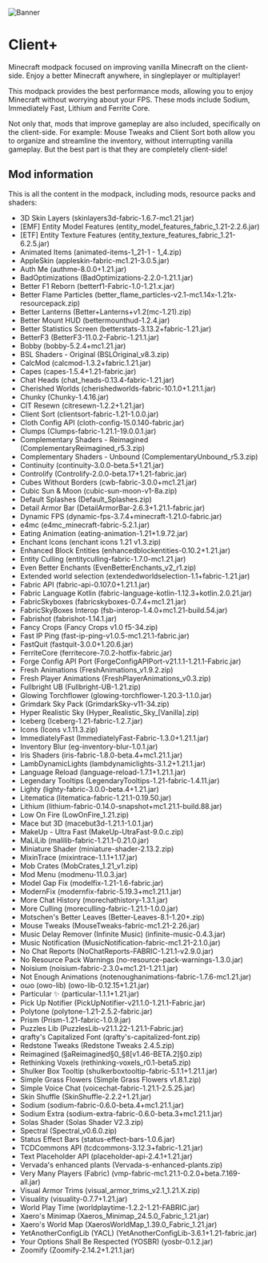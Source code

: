 ![Banner](https://github.com/Thijzert123/client-plus/blob/main/images/banner.png?raw=true)
# Client+
Minecraft modpack focused on improving vanilla Minecraft on the client-side. Enjoy a better Minecraft anywhere, in singleplayer or multiplayer!

This modpack provides the best performance mods, allowing you to enjoy Minecraft without worrying about your FPS. These mods include Sodium, Immediately Fast, Lithium and Ferrite Core.

Not only that, mods that improve gameplay are also included, specifically on the client-side. For example: Mouse Tweaks and Client Sort both allow you to organize and streamline the inventory, without interrupting vanilla gameplay. But the best part is that they are completely client-side!

## Mod information
This is all the content in the modpack, including mods, resource packs and shaders:
- 3D Skin Layers (skinlayers3d-fabric-1.6.7-mc1.21.jar)
- [EMF] Entity Model Features (entity_model_features_fabric_1.21-2.2.6.jar)
- [ETF] Entity Texture Features (entity_texture_features_fabric_1.21-6.2.5.jar)
- Animated Items (animated-items-1_21-1 - 1_4.zip)
- AppleSkin (appleskin-fabric-mc1.21-3.0.5.jar)
- Auth Me (authme-8.0.0+1.21.jar)
- BadOptimizations (BadOptimizations-2.2.0-1.21.1.jar)
- Better F1 Reborn (betterf1-Fabric-1.0-1.21.x.jar)
- Better Flame Particles (better_flame_particles-v2.1-mc1.14x-1.21x-resourcepack.zip)
- Better Lanterns (Better+Lanterns+v1.2(mc-1.21).zip)
- Better Mount HUD (bettermounthud-1.2.4.jar)
- Better Statistics Screen (betterstats-3.13.2+fabric-1.21.jar)
- BetterF3 (BetterF3-11.0.2-Fabric-1.21.1.jar)
- Bobby (bobby-5.2.4+mc1.21.jar)
- BSL Shaders - Original (BSLOriginal_v8.3.zip)
- CalcMod (calcmod-1.3.2+fabric.1.21.jar)
- Capes (capes-1.5.4+1.21-fabric.jar)
- Chat Heads (chat_heads-0.13.4-fabric-1.21.jar)
- Cherished Worlds (cherishedworlds-fabric-10.1.0+1.21.1.jar)
- Chunky (Chunky-1.4.16.jar)
- CIT Resewn (citresewn-1.2.2+1.21.jar)
- Client Sort (clientsort-fabric-1.21-1.0.0.jar)
- Cloth Config API (cloth-config-15.0.140-fabric.jar)
- Clumps (Clumps-fabric-1.21.1-19.0.0.1.jar)
- Complementary Shaders - Reimagined (ComplementaryReimagined_r5.3.zip)
- Complementary Shaders - Unbound (ComplementaryUnbound_r5.3.zip)
- Continuity (continuity-3.0.0-beta.5+1.21.jar)
- Controlify (Controlify-2.0.0-beta.17+1.21-fabric.jar)
- Cubes Without Borders (cwb-fabric-3.0.0+mc1.21.jar)
- Cubic Sun & Moon (cubic-sun-moon-v1-8a.zip)
- Default Splashes (Default_Splashes.zip)
- Detail Armor Bar (DetailArmorBar-2.6.3+1.21.1-fabric.jar)
- Dynamic FPS (dynamic-fps-3.7.4+minecraft-1.21.0-fabric.jar)
- e4mc (e4mc_minecraft-fabric-5.2.1.jar)
- Eating Animation (eating-animation-1.21+1.9.72.jar)
- Enchant Icons (enchant icons 1.21 v1.3.zip)
- Enhanced Block Entities (enhancedblockentities-0.10.2+1.21.jar)
- Entity Culling (entityculling-fabric-1.7.0-mc1.21.jar)
- Even Better Enchants (EvenBetterEnchants_v2_r1.zip)
- Extended world selection (extendedworldselection-1.1+fabric-1.21.jar)
- Fabric API (fabric-api-0.107.0+1.21.1.jar)
- Fabric Language Kotlin (fabric-language-kotlin-1.12.3+kotlin.2.0.21.jar)
- FabricSkyboxes (fabricskyboxes-0.7.4+mc1.21.jar)
- FabricSkyBoxes Interop (fsb-interop-1.4.0+mc1.21-build.54.jar)
- Fabrishot (fabrishot-1.14.1.jar)
- Fancy Crops (Fancy Crops v1.0 f5-34.zip)
- Fast IP Ping (fast-ip-ping-v1.0.5-mc1.21.1-fabric.jar)
- FastQuit (fastquit-3.0.0+1.20.6.jar)
- FerriteCore (ferritecore-7.0.2-hotfix-fabric.jar)
- Forge Config API Port (ForgeConfigAPIPort-v21.1.1-1.21.1-Fabric.jar)
- Fresh Animations (FreshAnimations_v1.9.2.zip)
- Fresh Player Animations (FreshPlayerAnimations_v0.3.zip)
- Fullbright UB (Fullbright-UB-1.21.zip)
- Glowing Torchflower (glowing-torchflower-1.20.3-1.1.0.jar)
- Grimdark Sky Pack (GrimdarkSky-v11-34.zip)
- Hyper Realistic Sky (Hyper_Realistic_Sky_[Vanilla].zip)
- Iceberg (Iceberg-1.21-fabric-1.2.7.jar)
- Icons (Icons v.1.11.3.zip)
- ImmediatelyFast (ImmediatelyFast-Fabric-1.3.0+1.21.1.jar)
- Inventory Blur (eg-inventory-blur-1.0.1.jar)
- Iris Shaders (iris-fabric-1.8.0-beta.4+mc1.21.1.jar)
- LambDynamicLights (lambdynamiclights-3.1.2+1.21.1.jar)
- Language Reload (language-reload-1.7.1+1.21.1.jar)
- Legendary Tooltips (LegendaryTooltips-1.21-fabric-1.4.11.jar)
- Lighty (lighty-fabric-3.0.0-beta.4+1.21.jar)
- Litematica (litematica-fabric-1.21.1-0.19.50.jar)
- Lithium (lithium-fabric-0.14.0-snapshot+mc1.21.1-build.88.jar)
- Low On Fire (LowOnFire_1.21.zip)
- Mace but 3D (macebut3d-1.21.1-1.0.1.jar)
- MakeUp - Ultra Fast (MakeUp-UtraFast-9.0.c.zip)
- MaLiLib (malilib-fabric-1.21.1-0.21.0.jar)
- Miniature Shader (miniature-shader-2.13.2.zip)
- MixinTrace (mixintrace-1.1.1+1.17.jar)
- Mob Crates (MobCrates_1.21_v1.zip)
- Mod Menu (modmenu-11.0.3.jar)
- Model Gap Fix (modelfix-1.21-1.6-fabric.jar)
- ModernFix (modernfix-fabric-5.19.3+mc1.21.1.jar)
- More Chat History (morechathistory-1.3.1.jar)
- More Culling (moreculling-fabric-1.21.1-1.0.0.jar)
- Motschen's Better Leaves (Better-Leaves-8.1-1.20+.zip)
- Mouse Tweaks (MouseTweaks-fabric-mc1.21-2.26.jar)
- Music Delay Remover (Infinite Music) (infinite-music-0.4.3.jar)
- Music Notification (MusicNotification-fabric-mc1.21-2.1.0.jar)
- No Chat Reports (NoChatReports-FABRIC-1.21.1-v2.9.0.jar)
- No Resource Pack Warnings (no-resource-pack-warnings-1.3.0.jar)
- Noisium (noisium-fabric-2.3.0+mc1.21-1.21.1.jar)
- Not Enough Animations (notenoughanimations-fabric-1.7.6-mc1.21.jar)
- oωo (owo-lib) (owo-lib-0.12.15+1.21.jar)
- Particular ✨ (particular-1.1.1+1.21.jar)
- Pick Up Notifier (PickUpNotifier-v21.1.0-1.21.1-Fabric.jar)
- Polytone (polytone-1.21-2.5.2-fabric.jar)
- Prism (Prism-1.21-fabric-1.0.9.jar)
- Puzzles Lib (PuzzlesLib-v21.1.22-1.21.1-Fabric.jar)
- qrafty's Capitalized Font (qrafty's-capitalized-font.zip)
- Redstone Tweaks (Redstone Tweaks 2.4.5.zip)
- Reimagined (§aReimagined§0_§8[v1.46-BETA.2]§0.zip)
- Rethinking Voxels (rethinking-voxels_r0.1-beta5.zip)
- Shulker Box Tooltip (shulkerboxtooltip-fabric-5.1.1+1.21.1.jar)
- Simple Grass Flowers (Simple Grass Flowers v1.8.1.zip)
- Simple Voice Chat (voicechat-fabric-1.21.1-2.5.25.jar)
- Skin Shuffle (SkinShuffle-2.2.2+1.21.jar)
- Sodium (sodium-fabric-0.6.0-beta.4+mc1.21.1.jar)
- Sodium Extra (sodium-extra-fabric-0.6.0-beta.3+mc1.21.1.jar)
- Solas Shader (Solas Shader V2.3.zip)
- Spectral (Spectral_v0.6.0.zip)
- Status Effect Bars (status-effect-bars-1.0.6.jar)
- TCDCommons API (tcdcommons-3.12.3+fabric-1.21.jar)
- Text Placeholder API (placeholder-api-2.4.1+1.21.jar)
- Vervada's enhanced plants (Vervada-s-enhanced-plants.zip)
- Very Many Players (Fabric) (vmp-fabric-mc1.21.1-0.2.0+beta.7.169-all.jar)
- Visual Armor Trims (visual_armor_trims_v2.1_1.21.X.zip)
- Visuality (visuality-0.7.7+1.21.jar)
- World Play Time (worldplaytime-1.2.2-1.21-FABRIC.jar)
- Xaero's Minimap (Xaeros_Minimap_24.5.0_Fabric_1.21.jar)
- Xaero's World Map (XaerosWorldMap_1.39.0_Fabric_1.21.jar)
- YetAnotherConfigLib (YACL) (YetAnotherConfigLib-3.6.1+1.21-fabric.jar)
- Your Options Shall Be Respected (YOSBR) (yosbr-0.1.2.jar)
- Zoomify (Zoomify-2.14.2+1.21.1.jar)
